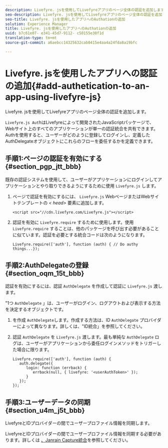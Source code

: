 ```yaml
---
description: Livefyre. jsを使用してLivefyreアプリのページ全体の認証を追加します。
seo-description: Livefyre. jsを使用してLivefyreアプリのページ全体の認証を追加します。
seo-title: Livefyre. jsを使用したアプリへのAuthationの追加
solution: Experience Manager
title: Livefyre. jsを使用したアプリへのAuthationの追加
uuid: b7c61e07- e341-45d7-9112- c50155e38f1d
translation-type: tm+mt
source-git-commit: a6aebcc14325632cab0415e4aa4a24fda8a19bfc

---
```



# Livefyre. jsを使用したアプリへの認証の追加{#add-authetication-to-an-app-using-livefyre-js}

Livefyre. jsを使用してLivefyreアプリのページ全体の認証を追加します。

`Livefyre.js Aut`hはLivefyreによって開発されたJavaScriptパッケージで、Webサイト上のすべてのアプリケーションが単一の認証統合を共有できます。Authを使用すると、ユーザーがどのように登録してログインし、定義したAuthDelegateオブジェクトにこれらのフローを委任するかを定義できます。

## 手順1:ページの認証を有効にする {#section_pgp_jtt_bbb}

既存の認証システムを使用して、ユーザーがアプリケーションにログインしてアプリケーションとやり取りできるようにするために使用 `Livefyre.js` します。

1. ページで認証を有効にするには、 `Livefyre.js` WebページまたはWebサイトテンプレートの *< head>* 要素に追加します。

   ```
   <script src="//cdn.livefyre.com/Livefyre.js"></script>
   ```

1. 認証を有効に `Livefyre.require` するために使用します。使用 `Livefyre.require` することは、他のパッケージを呼び出す必要があることに似ています。認証を必要とする統合コードは次のようになります。

   ```
   Livefyre.require(['auth'], function (auth) { // Do authy things...});
   ```

## 手順2:AuthDelegateの登録 {#section_oqm_15t_bbb}

認証を有効にするには、認証 `AuthDelegate` を作成して認証に `Livefyre.js` 渡します。

"1つ `AuthDelegate` 」は、ユーザーがログイン、ログアウトおよび表示する方法を決定するオブジェクトです。

1. を作成 `AuthDelegate`します。作成する方法は、ID `AuthDelegate` プロバイダーによって異なります。詳しくは、"ID統合」を参照してください。

1. 認証 `AuthDelegate` を `Livefyre.js` 渡します。最も単純な `AuthDelegate` ログは、ユーザーがアプリケーションから委任ログインメソッドをトリガーした場合に限ります。

   ```
   Livefyre.require(['auth'], function (auth) { 
      auth.delegate({ 
         login: function (errback) { 
            errback(null, { livefyre: '<userAuthToken>' }); 
         }    
      });  
   });
   ```

## 手順3:ユーザーデータの同期 {#section_u4m_j5t_bbb}

LivefyreとIDプロバイダーの間でユーザープロファイル情報を同期します。

LivefyreとIDプロバイダーの間でユーザープロファイル情報を同期する必要があります。詳しくは [、Janrain Capture統合](/help/implementation/c-livefyre-identity-comp/c-janrain-capture-backplane-comp.md)を参照してください。
